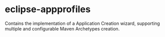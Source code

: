eclipse-appprofiles
===================

Contains the implementation of a Application Creation wizard, supporting multiple and configurable Maven Archetypes creation.
